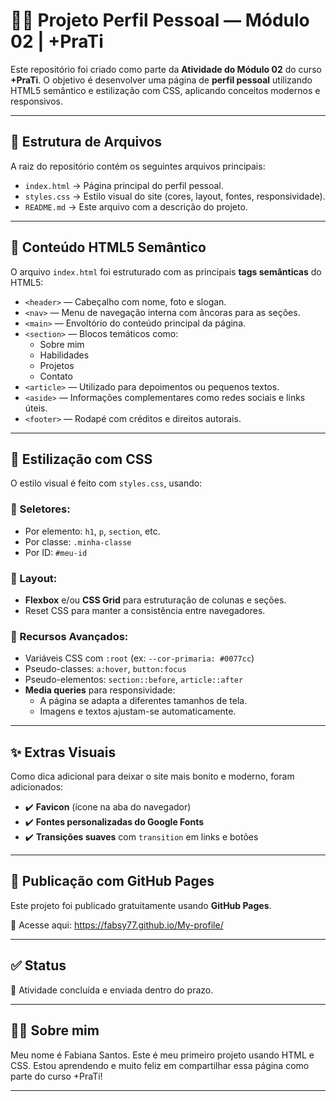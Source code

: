 # 🧑‍💻 Projeto Perfil Pessoal — Módulo 02 | +PraTi

Este repositório foi criado como parte da **Atividade do Módulo 02** do curso **+PraTi**. O objetivo é desenvolver uma página de **perfil pessoal** utilizando HTML5 semântico e estilização com CSS, aplicando conceitos modernos e responsivos.

---

## 📁 Estrutura de Arquivos

A raiz do repositório contém os seguintes arquivos principais:

- `index.html` → Página principal do perfil pessoal.
- `styles.css` → Estilo visual do site (cores, layout, fontes, responsividade).
- `README.md` → Este arquivo com a descrição do projeto.

---

## 🧩 Conteúdo HTML5 Semântico

O arquivo `index.html` foi estruturado com as principais **tags semânticas** do HTML5:

- `<header>` — Cabeçalho com nome, foto e slogan.
- `<nav>` — Menu de navegação interna com âncoras para as seções.
- `<main>` — Envoltório do conteúdo principal da página.
- `<section>` — Blocos temáticos como:
  - Sobre mim
  - Habilidades
  - Projetos
  - Contato
- `<article>` — Utilizado para depoimentos ou pequenos textos.
- `<aside>` — Informações complementares como redes sociais e links úteis.
- `<footer>` — Rodapé com créditos e direitos autorais.

---

## 🎨 Estilização com CSS

O estilo visual é feito com `styles.css`, usando:

### 🧷 Seletores:
- Por elemento: `h1`, `p`, `section`, etc.
- Por classe: `.minha-classe`
- Por ID: `#meu-id`

### 🧱 Layout:
- **Flexbox** e/ou **CSS Grid** para estruturação de colunas e seções.
- Reset CSS para manter a consistência entre navegadores.

### 🚀 Recursos Avançados:
- Variáveis CSS com `:root` (ex: `--cor-primaria: #0077cc`)
- Pseudo-classes: `a:hover`, `button:focus`
- Pseudo-elementos: `section::before`, `article::after`
- **Media queries** para responsividade:
  - A página se adapta a diferentes tamanhos de tela.
  - Imagens e textos ajustam-se automaticamente.

---

## ✨ Extras Visuais

Como dica adicional para deixar o site mais bonito e moderno, foram adicionados:

- ✔️ **Favicon** (ícone na aba do navegador)
- ✔️ **Fontes personalizadas do Google Fonts**
- ✔️ **Transições suaves** com `transition` em links e botões

---

## 🚀 Publicação com GitHub Pages

Este projeto foi publicado gratuitamente usando **GitHub Pages**.

🔗 Acesse aqui: https://fabsy77.github.io/My-profile/

---

## ✅ Status

📌 Atividade concluída e enviada dentro do prazo.

---

## 👩‍🎓 Sobre mim

Meu nome é Fabiana Santos. Este é meu primeiro projeto usando HTML e CSS. Estou aprendendo e muito feliz em compartilhar essa página como parte do curso +PraTi!

---
